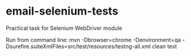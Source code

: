 # email-selenium-tests
Practical task for Selenium WebDriver module

Run from command line: mvn -Dbrowser=chrome -Denvironment=qa -Dsurefire.suiteXmlFiles=src/test/resources/testng-all.xml clean test
